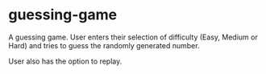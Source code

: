 # guessing-game

A guessing game. User enters their selection of difficulty (Easy, Medium or Hard) and tries to guess the randomly generated number.

User also has the option to replay.
